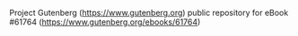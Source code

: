 Project Gutenberg (https://www.gutenberg.org) public repository for eBook #61764 (https://www.gutenberg.org/ebooks/61764)
